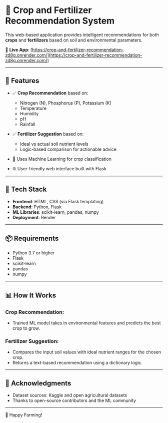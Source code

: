 # 🌾 Crop and Fertilizer Recommendation System

This web-based application provides intelligent recommendations for both **crops** and **fertilizers** based on soil and environmental parameters.

🔗 **Live App**: [https://crop-and-fertilizer-recommendation-zd8g.onrender.com/](https://crop-and-fertilizer-recommendation-zd8g.onrender.com/)

---

## 🚀 Features

- ✅ **Crop Recommendation** based on:
  - Nitrogen (N), Phosphorus (P), Potassium (K)
  - Temperature
  - Humidity
  - pH
  - Rainfall

- ✅ **Fertilizer Suggestion** based on:
  - Ideal vs actual soil nutrient levels
  - Logic-based comparison for actionable advice

- 🧠 Uses Machine Learning for crop classification
- 🌐 User-friendly web interface built with Flask

---

## 🧰 Tech Stack

- **Frontend**: HTML, CSS (via Flask templating)
- **Backend**: Python, Flask
- **ML Libraries**: scikit-learn, pandas, numpy
- **Deployment**: Render

---

## 📦 Requirements

- Python 3.7 or higher
- Flask
- scikit-learn
- pandas
- numpy

---

## 📊 How It Works

### Crop Recommendation:
- Trained ML model takes in environmental features and predicts the best crop to grow.

### Fertilizer Suggestion:
- Compares the input soil values with ideal nutrient ranges for the chosen crop.
- Returns a text-based recommendation using a dictionary logic.

---

## 🙏 Acknowledgments

- Dataset sources: Kaggle and open agricultural datasets
- Thanks to open-source contributors and the ML community

---

🌱 Happy Farming!
